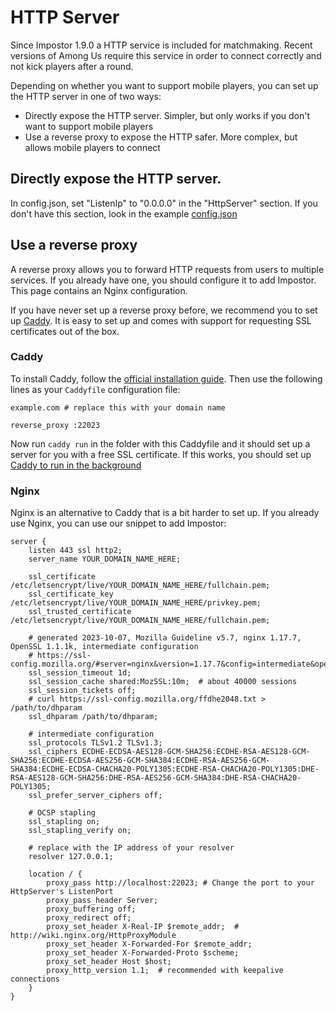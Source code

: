 # HTTP Server

Since Impostor 1.9.0 a HTTP service is included for matchmaking. Recent versions of Among Us require this service in order to connect correctly and not kick players after a round.

Depending on whether you want to support mobile players, you can set up the HTTP server in one of two ways:

- Directly expose the HTTP server. Simpler, but only works if you don't want to support mobile players
- Use a reverse proxy to expose the HTTP safer. More complex, but allows mobile players to connect

## Directly expose the HTTP server.

In config.json, set "ListenIp" to "0.0.0.0" in the "HttpServer" section. If you don't have this section, look in the example [config.json](https://github.com/Impostor/Impostor/blob/master/src/Impostor.Server/config.json)

## Use a reverse proxy

A reverse proxy allows you to forward HTTP requests from users to multiple services. If you already have one, you should configure it to add Impostor. This page contains an Nginx configuration.

If you have never set up a reverse proxy before, we recommend you to set up [Caddy](https://caddyserver.com/). It is easy to set up and comes with support for requesting SSL certificates out of the box.

### Caddy

To install Caddy, follow the [official installation guide](https://caddyserver.com/docs/install). Then use the following lines as your `Caddyfile` configuration file:

```
example.com # replace this with your domain name

reverse_proxy :22023
```

Now run `caddy run` in the folder with this Caddyfile and it should set up a server for you with a free SSL certificate.
If this works, you should set up [Caddy to run in the background](https://caddyserver.com/docs/running)

### Nginx

Nginx is an alternative to Caddy that is a bit harder to set up. If you already use Nginx, you can use our snippet to add Impostor:

```nginx
server {
    listen 443 ssl http2;
    server_name YOUR_DOMAIN_NAME_HERE;

    ssl_certificate /etc/letsencrypt/live/YOUR_DOMAIN_NAME_HERE/fullchain.pem;
    ssl_certificate_key /etc/letsencrypt/live/YOUR_DOMAIN_NAME_HERE/privkey.pem;
    ssl_trusted_certificate /etc/letsencrypt/live/YOUR_DOMAIN_NAME_HERE/fullchain.pem;

    # generated 2023-10-07, Mozilla Guideline v5.7, nginx 1.17.7, OpenSSL 1.1.1k, intermediate configuration
    # https://ssl-config.mozilla.org/#server=nginx&version=1.17.7&config=intermediate&openssl=1.1.1k&hsts=false&guideline=5.7
    ssl_session_timeout 1d;
    ssl_session_cache shared:MozSSL:10m;  # about 40000 sessions
    ssl_session_tickets off;
    # curl https://ssl-config.mozilla.org/ffdhe2048.txt > /path/to/dhparam
    ssl_dhparam /path/to/dhparam;

    # intermediate configuration
    ssl_protocols TLSv1.2 TLSv1.3;
    ssl_ciphers ECDHE-ECDSA-AES128-GCM-SHA256:ECDHE-RSA-AES128-GCM-SHA256:ECDHE-ECDSA-AES256-GCM-SHA384:ECDHE-RSA-AES256-GCM-SHA384:ECDHE-ECDSA-CHACHA20-POLY1305:ECDHE-RSA-CHACHA20-POLY1305:DHE-RSA-AES128-GCM-SHA256:DHE-RSA-AES256-GCM-SHA384:DHE-RSA-CHACHA20-POLY1305;
    ssl_prefer_server_ciphers off;

    # OCSP stapling
    ssl_stapling on;
    ssl_stapling_verify on;

    # replace with the IP address of your resolver
    resolver 127.0.0.1;

    location / {
        proxy_pass http://localhost:22023; # Change the port to your HttpServer's ListenPort
        proxy_pass_header Server;
        proxy_buffering off;
        proxy_redirect off;
        proxy_set_header X-Real-IP $remote_addr;  # http://wiki.nginx.org/HttpProxyModule
        proxy_set_header X-Forwarded-For $remote_addr;
        proxy_set_header X-Forwarded-Proto $scheme;
        proxy_set_header Host $host;
        proxy_http_version 1.1;  # recommended with keepalive connections
    }
}
```
